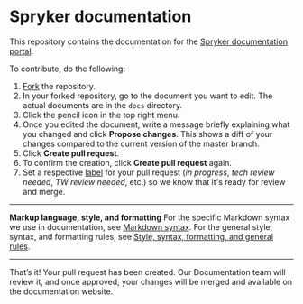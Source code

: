 # Spryker documentation

This repository contains the documentation for the [Spryker documentation portal](https://docs.spryker.com).

To contribute, do the following:
1. [Fork](https://help.github.com/articles/fork-a-repo/) the repository.
3. In your forked repository, go to the document you want to edit.
    The actual documents are in the `docs` directory.
4. Click the pencil icon in the top right menu.
5. Once you edited the document, write a message briefly explaining what you changed and click  **Propose changes**.
    This shows a diff of your changes compared to the current version of the master branch.
6.	Click **Create pull request**.
7.	To confirm the creation, click **Create pull request** again.
8. Set a respective [label](https://docs.github.com/en/issues/using-labels-and-milestones-to-track-work/managing-labels#applying-a-label) for your pull request (*in progress*, *tech review needed*, *TW review needed*, etc.) so we know that it's ready for review and merge.

---

**Markup language, style, and formatting**
For the specific Markdown syntax we use in documentation, see [Markdown syntax](/docs/scos/user/intro-to-spryker/contributing-to-documentation/markdown-syntax.html). For the general style, syntax, and formatting rules, see [Style, syntax, formatting, and general rules](/docs/scos/user/intro-to-spryker/contributing-to-documentation/style-formatting-general-rules.html).

---

That’s it! Your pull request has been created. Our Documentation team will review it, and once approved, your changes will be merged and available on the documentation website.

